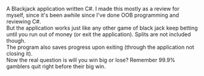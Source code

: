 A Blackjack application written C#.  I made this mostly as a review for myself, since it's been awhile since I've done OOB programming and reviewing C#.  
But the application works just like any other game of black jack keep betting until you run out of money (or exit the application).  Splits are not included though.  
The program also saves progress upon exiting (through the application not closing it).  
Now the real question is will you win big or lose?  Remember 99.9% gamblers quit right before their big win.
